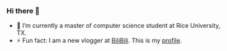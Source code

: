 ### Hi there 👋

- 🔭 I’m currently a master of computer science student at Rice University, TX.
- ⚡ Fun fact: I am a new vlogger at [BiliBili](bilibili.com). This is my [profile](https://space.bilibili.com/8040375).
